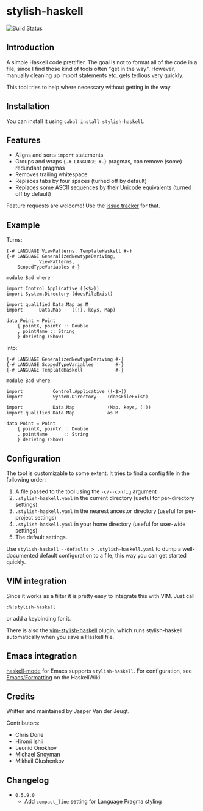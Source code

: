 stylish-haskell
===============

[![Build Status](https://secure.travis-ci.org/jaspervdj/stylish-haskell.svg?branch=master)](http://travis-ci.org/jaspervdj/stylish-haskell)

Introduction
------------

A simple Haskell code prettifier. The goal is not to format all of the code in
a file, since I find those kind of tools often "get in the way". However,
manually cleaning up import statements etc. gets tedious very quickly.

This tool tries to help where necessary without getting in the way.

Installation
------------

You can install it using `cabal install stylish-haskell`.

Features
--------

- Aligns and sorts `import` statements
- Groups and wraps `{-# LANGUAGE #-}` pragmas, can remove (some) redundant
  pragmas
- Removes trailing whitespace
- Replaces tabs by four spaces (turned off by default)
- Replaces some ASCII sequences by their Unicode equivalents (turned off by
  default)

Feature requests are welcome! Use the [issue tracker] for that.

[issue tracker]: https://github.com/jaspervdj/stylish-haskell/issues

Example
-------

Turns:

    {-# LANGUAGE ViewPatterns, TemplateHaskell #-}
    {-# LANGUAGE GeneralizedNewtypeDeriving,
                ViewPatterns,
        ScopedTypeVariables #-}

    module Bad where

    import Control.Applicative ((<$>))
    import System.Directory (doesFileExist)

    import qualified Data.Map as M
    import      Data.Map    ((!), keys, Map)   

    data Point = Point
        { pointX, pointY :: Double
        , pointName :: String
        } deriving (Show)

into:

    {-# LANGUAGE GeneralizedNewtypeDeriving #-}
    {-# LANGUAGE ScopedTypeVariables        #-}
    {-# LANGUAGE TemplateHaskell            #-}

    module Bad where

    import           Control.Applicative ((<$>))
    import           System.Directory    (doesFileExist)

    import           Data.Map            (Map, keys, (!))
    import qualified Data.Map            as M

    data Point = Point
        { pointX, pointY :: Double
        , pointName      :: String
        } deriving (Show)

Configuration
-------------

The tool is customizable to some extent. It tries to find a config file in the
following order:

1. A file passed to the tool using the `-c/--config` argument
2. `.stylish-haskell.yaml` in the current directory (useful for per-directory
   settings)
3. `.stylish-haskell.yaml` in the nearest ancestor directory (useful for
   per-project settings)
4. `.stylish-haskell.yaml` in your home directory (useful for user-wide
   settings)
5. The default settings.

Use `stylish-haskell --defaults > .stylish-haskell.yaml` to dump a
well-documented default configuration to a file, this way you can get started
quickly.

VIM integration
---------------

Since it works as a filter it is pretty easy to integrate this with VIM.
Just call

    :%!stylish-haskell

or add a keybinding for it.

There is also the [vim-stylish-haskell] plugin, which runs stylish-haskell
automatically when you save a Haskell file.

[vim-stylish-haskell]: https://github.com/nbouscal/vim-stylish-haskell

Emacs integration
-----------------

[haskell-mode] for Emacs supports `stylish-haskell`. For configuration, see
[Emacs/Formatting] on the HaskellWiki.

[haskell-mode]: https://github.com/haskell/haskell-mode
[Emacs/Formatting]: http://www.haskell.org/haskellwiki/Emacs/Formatting

Credits
-------

Written and maintained by Jasper Van der Jeugt.

Contributors:

- Chris Done
- Hiromi Ishii
- Leonid Onokhov
- Michael Snoyman
- Mikhail Glushenkov

Changelog
---------

- `0.5.9.0`
    * Add `compact_line` setting for Language Pragma styling
